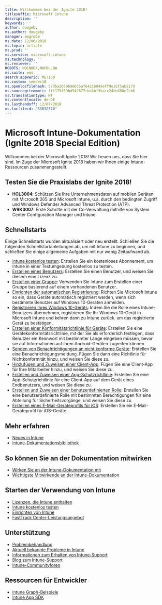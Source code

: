 ```yaml
---
title: Willkommen bei der Ignite 2018!
titlesuffix: Microsoft Intune
description: ''
keywords: ''
author: dougeby
ms.author: dougeby
manager: angrobe
ms.date: 12/06/2018
ms.topic: article
ms.prod: ''
ms.service: microsoft-intune
ms.technology: ''
ms.reviewer: ''
ROBOTS: NOINDEX,NOFOLLOW
ms.suite: ems
search.appverid: MET150
ms.custom: seodec18
ms.openlocfilehash: 5735a2059690655a76425b049eff9e26f5ab8179
ms.sourcegitcommit: fff179f59bd542677cbd4bf3bacc24bb880e2cb6
ms.translationtype: HT
ms.contentlocale: de-DE
ms.lasthandoff: 12/07/2018
ms.locfileid: "53032570"
---
```

# <a name="microsoft-intune-documentation-40ignite-2018-special-edition41"></a>Microsoft Intune-Dokumentation &#40;Ignite 2018 Special Edition&#41;
Willkommen bei der Microsoft Ignite 2018! Wir freuen uns, dass Sie hier sind. Im Zuge der Microsoft Ignite 2018 haben wir Ihnen einige Intune-Ressourcen zusammengestellt.

## <a name="try-our-hands-on-labs-at-ignite-2018"></a>Testen Sie die Praxislabs der Ignite 2018!
- **HOL3004**: Schützen Sie Ihre Unternehmensdaten auf mobilen Geräten mit Microsoft 365 und Microsoft Intune, u.a. durch den bedingten Zugriff und Windows Defender Advanced Threat Protection (ATP).
- **WRK3007**: Erste Schritte mit der Co-Verwaltung mithilfe von System Center Configuration Manager und Intune.

## <a name="quickstarts"></a>Schnellstarts
Einige Schnellstarts wurden aktualisiert oder neu erstellt. Schließen Sie die folgenden Schnellstartanleitungen ab, um mit Intune zu beginnen, und schließen Sie einige allgemeine Aufgaben mit nur wenig Zeitaufwand ab.

- [Intune kostenlos testen](free-trial-sign-up.md): Erstellen Sie ein kostenloses Abonnement, um Intune in einer Testumgebung kostenlos zu testen.    
- [Erstellen eines Benutzers](quickstart-create-user.md): Erstellen Sie einen Benutzer, und weisen Sie diesem eine Lizenz zu.
- [Erstellen einer Gruppe](quickstart-create-group.md): Verwenden Sie Intune zum Erstellen einer Gruppe basierend auf einem vorhandenen Benutzer.
- [Einrichten der automatischen Registrierung](quickstart-setup-auto-enrollment.md): Richten Sie Microsoft Intune so ein, dass Geräte automatisch registriert werden, wenn sich bestimmte Benutzer auf Windows 10-Geräten anmelden.
- [Registrieren Ihres Windows 10-Geräts](quickstart-enroll-windows-device.md): Indem Sie die Rolle eines Intune-Benutzers übernehmen, registrieren Sie Ihr Windows 10-Gerät in Microsoft Intune und kehren dann zu Intune zurück, um das registrierte Gerät zu bestätigen.
- [Erstellen einer Konformitätsrichtlinie für Geräte](quickstart-set-password-length-android.md): Erstellen Sie eine Gerätekonformitätsrichtlinie, mit der Sie als erforderlich festlegen, dass Benutzer ein Kennwort mit bestimmter Länge eingeben müssen, bevor sie auf Informationen auf ihren Android-Geräten zugreifen können.
- [Senden von Benachrichtigungen an nicht konforme Geräte](quickstart-send-notification.md): Erstellen Sie eine Benachrichtigungsmeldung. Fügen Sie dann eine Richtlinie für Nichtkonformität hinzu, und weisen Sie diese zu.
- [Hinzufügen und Zuweisen einer Client-App](quickstart-add-assign-app.md): Fügen Sie eine Client-App für Ihre Mitarbeiter hinzu, und weisen Sie diese zu.
- [Erstellen und Zuweisen einer App-Schutzrichtlinie](quickstart-create-assign-app-policy.md): Erstellen Sie eine App-Schutzrichtlinie für eine Client-App auf dem Gerät eines Endbenutzers, und weisen Sie diese zu. 
- [Erstellen und Zuweisen einer benutzerdefinierten Rolle](quickstart-create-custom-role.md): Erstellen Sie eine benutzerdefinierte Rolle mit bestimmten Berechtigungen für eine Abteilung für Sicherheitsvorgänge, und weisen Sie diese zu. 
- [Erstellen eines E-Mail-Geräteprofils für iOS](quickstart-email-profile.md): Erstellen Sie ein E-Mail-Geräteprofil für iOS-Geräte.

## <a name="learn"></a>Mehr erfahren
- [Neues in Intune](whats-new.md)
- [Intune-Dokumentationsbibliothek](https://docs.microsoft.com/intune/)

## <a name="contribute-to-docs"></a>So können Sie an der Dokumentation mitwirken
- [Wirken Sie an der Intune-Dokumentation mit](https://github.com/MicrosoftDocs/IntuneDocs/blob/master/README.md)  
- [Wichtigste Mitwirkende an der Intune-Dokumentation](https://github.com/MicrosoftDocs/IntuneDocs/graphs/contributors?from=2018-10-01&to=2019-12-31&type=c)  

## <a name="start-using-intune"></a>Starten der Verwendung von Intune
- [Lizenzen, die Intune enthalten](licenses.md)
- [Intune kostenlos testen](free-trial-sign-up.md)
- [Einrichten von Intune](setup-steps.md)
- [FastTrack Center-Leistungsangebot](https://docs.microsoft.com/enterprise-mobility-security/Solutions/enterprise-mobility-fasttrack-program)

## <a name="get-help"></a>Unterstützung
- [Problembehandlung](help-desk-operators.md)
- [Aktuell bekannte Probleme in Intune](known-issues.md)
- [Informationen zum Erhalten von Intune-Support](get-support.md)
- [Blog zum Intune-Support](https://blogs.technet.microsoft.com/intunesupport/)
- [Intune-Communityforen](https://techcommunity.microsoft.com/t5/Enterprise-Mobility-Security/ct-p/EMS)

## <a name="developer-resources"></a>Ressourcen für Entwickler
- [Intune Graph-Beispiele](https://github.com/microsoftgraph/powershell-intune-samples)
- [Intune App SDK](app-sdk-get-started.md)
